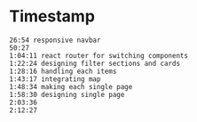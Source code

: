 # Timestamp

    26:54 responsive navbar
    50:27
    1:04:11 react router for switching components
    1:22:24 designing filter sections and cards
    1:28:16 handling each items
    1:43:17 integrating map
    1:48:34 making each single page
    1:58:30 designing single page
    2:03:36
    2:12:27